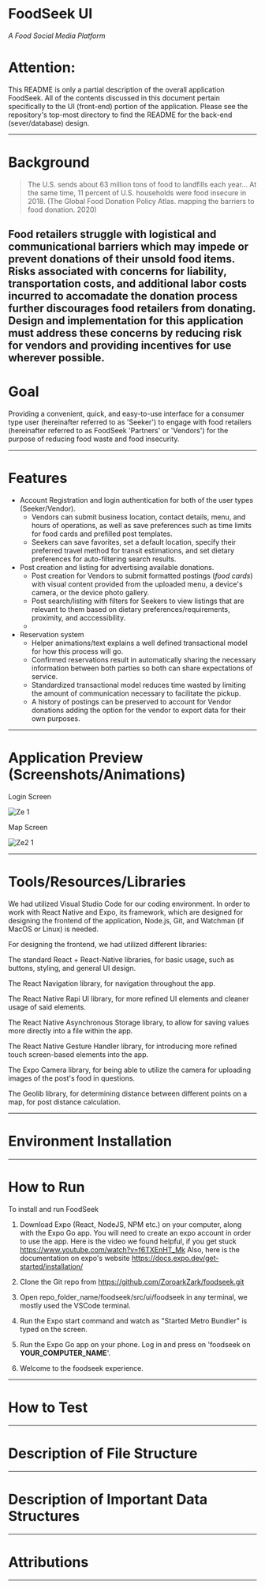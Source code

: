 # FoodSeek UI 

*A Food Social Media Platform*


# Attention: 

This README is only a partial description of the overall application FoodSeek. All of the contents discussed in this document pertain specifically to the UI (front-end) portion of the application. Please see the repository's top-most directory to find the README for the back-end (sever/database) design. 


---

# Background

> The U.S. sends about 63 million tons of food to landfills each year... At the same time, 11 percent of U.S. households were food insecure in 2018. (The Global Food Donation Policy Atlas. mapping the barriers to food donation. 2020)

Food retailers struggle with logistical and communicational barriers which may impede or prevent donations of their unsold food items. Risks associated with concerns for liability, transportation costs, and additional labor costs incurred to accomadate the donation process further discourages food retailers from donating. Design and implementation for this application must address these concerns by reducing risk for vendors and providing incentives for use wherever possible.
---

# Goal
Providing a convenient, quick, and easy-to-use interface for a consumer type user (hereinafter referred to as 'Seeker') to engage with food retailers (hereinafter referred to as FoodSeek 'Partners' or 'Vendors') for the purpose of reducing food waste and food insecurity.



---

# Features
  - Account Registration and login authentication for both of the user types (Seeker/Vendor).
    * Vendors can submit business location, contact details, menu, and hours of operations, as well as save preferences such as time limits for food cards and prefilled post templates.
    * Seekers can save favorites, set a default location, specify their preferred travel method for transit estimations, and set dietary preferences for auto-filtering search results.
  - Post creation and listing for advertising available donations.
    * Post creation for Vendors to submit formatted postings (_food cards_) with visual content provided from the uploaded menu, a device's camera, or the device photo gallery.
    * Post search/listing with filters for Seekers to view listings that are relevant to them based on dietary preferences/requirements, proximity, and acccessibility.
    * 
  - Reservation system
    * Helper animations/text explains a well defined transactional model for how this process will go. 
    * Confirmed reservations result in automatically sharing the necessary information between both parties so both can share expectations of service.
    * Standardized transactional model reduces time wasted by limiting the amount of communication necessary to facilitate the pickup.
    * A history of postings can be preserved to account for Vendor donations adding the option for the vendor to export data for their own purposes.
    
---

# Application Preview (Screenshots/Animations) 

Login Screen

![Ze 1](https://user-images.githubusercontent.com/48034253/200879306-ad356428-b5a5-4017-ba99-d540ae173660.jpg)

Map Screen

![Ze2 1](https://user-images.githubusercontent.com/48034253/200879448-11179ba8-76e3-4213-8e03-c1a5b6a453f0.jpg)


---


# Tools/Resources/Libraries
We had utilized Visual Studio Code for our coding environment. In order to work with React Native and Expo, its framework, which are designed for designing the frontend of the application, Node.js, Git, and Watchman (if MacOS or Linux) is needed.


For designing the frontend, we had utilized different libraries:

The standard React + React-Native libraries, for basic usage, such as buttons, styling, and general UI design.

The React Navigation library, for navigation throughout the app.

The React Native Rapi UI library, for more refined UI elements and cleaner usage of said elements.

The React Native Asynchronous Storage library, to allow for saving values more directly into a file within the app.

The React Native Gesture Handler library, for introducing more refined touch screen-based elements into the app.

The Expo Camera library, for being able to utilize the camera for uploading images of the post's food in questions.

The Geolib library, for determining distance between different points on a map, for post distance calculation.


---

# Environment Installation



---


# How to Run

To install and run FoodSeek
1. Download Expo (React, NodeJS, NPM etc.) on your computer, along with the Expo Go app.
You will need to create an expo account in order to use the app. Here is the video we found helpful,
if you get stuck https://www.youtube.com/watch?v=f6TXEnHT_Mk
Also, here is the documentation on expo's website https://docs.expo.dev/get-started/installation/

2. Clone the Git repo from https://github.com/ZoroarkZark/foodseek.git

3. Open repo_folder_name/foodseek/src/ui/foodseek in any terminal, we mostly used the VSCode terminal.

4. Run the Expo start command and watch as "Started Metro Bundler" is typed on the screen.

5. Run the Expo Go app on your phone. Log in and press on 'foodseek on __YOUR_COMPUTER_NAME__'.

6. Welcome to the foodseek experience.

---

# How to Test



---

# Description of File Structure



---

# Description of Important Data Structures



---


# Attributions



---

